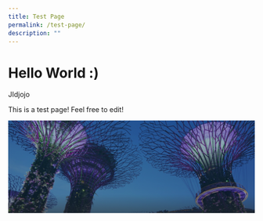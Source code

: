 ```yaml
---
title: Test Page
permalink: /test-page/
description: ""
---
```

# Hello World :)

JIdjojo

This is a test page! Feel free to edit!

![](/images/hero-banner.png)